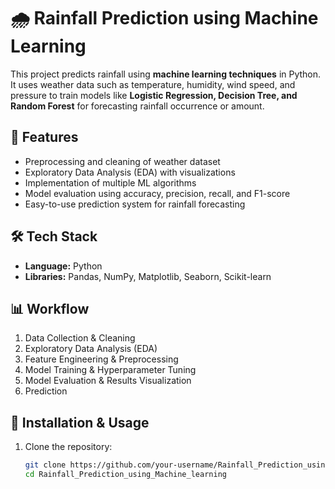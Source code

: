 # 🌧️ Rainfall Prediction using Machine Learning

This project predicts rainfall using **machine learning techniques** in Python. It uses weather data such as temperature, humidity, wind speed, and pressure to train models like **Logistic Regression, Decision Tree, and Random Forest** for forecasting rainfall occurrence or amount.  

## 📌 Features
- Preprocessing and cleaning of weather dataset  
- Exploratory Data Analysis (EDA) with visualizations  
- Implementation of multiple ML algorithms  
- Model evaluation using accuracy, precision, recall, and F1-score  
- Easy-to-use prediction system for rainfall forecasting  

## 🛠️ Tech Stack
- **Language:** Python  
- **Libraries:** Pandas, NumPy, Matplotlib, Seaborn, Scikit-learn  

## 📊 Workflow
1. Data Collection & Cleaning  
2. Exploratory Data Analysis (EDA)  
3. Feature Engineering & Preprocessing  
4. Model Training & Hyperparameter Tuning  
5. Model Evaluation & Results Visualization  
6. Prediction  

## 🚀 Installation & Usage
1. Clone the repository:
   ```bash
   git clone https://github.com/your-username/Rainfall_Prediction_using_Machine_learning.git
   cd Rainfall_Prediction_using_Machine_learning
